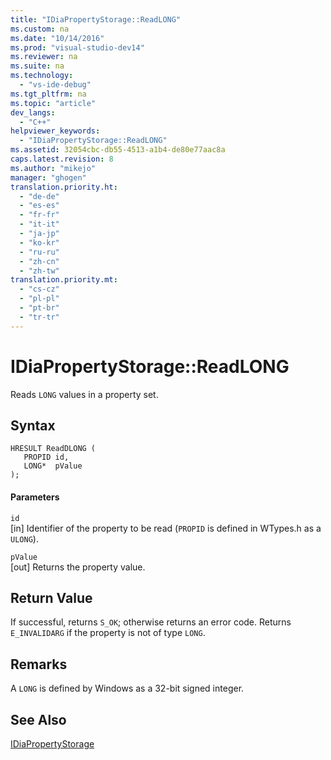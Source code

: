 ```yaml
---
title: "IDiaPropertyStorage::ReadLONG"
ms.custom: na
ms.date: "10/14/2016"
ms.prod: "visual-studio-dev14"
ms.reviewer: na
ms.suite: na
ms.technology: 
  - "vs-ide-debug"
ms.tgt_pltfrm: na
ms.topic: "article"
dev_langs: 
  - "C++"
helpviewer_keywords: 
  - "IDiaPropertyStorage::ReadLONG"
ms.assetid: 32054cbc-db55-4513-a1b4-de80e77aac8a
caps.latest.revision: 8
ms.author: "mikejo"
manager: "ghogen"
translation.priority.ht: 
  - "de-de"
  - "es-es"
  - "fr-fr"
  - "it-it"
  - "ja-jp"
  - "ko-kr"
  - "ru-ru"
  - "zh-cn"
  - "zh-tw"
translation.priority.mt: 
  - "cs-cz"
  - "pl-pl"
  - "pt-br"
  - "tr-tr"
---
```

# IDiaPropertyStorage::ReadLONG
Reads `LONG` values in a property set.  
  
## Syntax  
  
```cpp#  
HRESULT ReadDLONG (   
   PROPID id,  
   LONG*  pValue  
);  
```  
  
#### Parameters  
 `id`  
 [in] Identifier of the property to be read (`PROPID` is defined in WTypes.h as a `ULONG`).  
  
 `pValue`  
 [out] Returns the property value.  
  
## Return Value  
 If successful, returns `S_OK`; otherwise returns an error code. Returns `E_INVALIDARG` if the property is not of type `LONG`.  
  
## Remarks  
 A `LONG` is defined by Windows as a 32-bit signed integer.  
  
## See Also  
 [IDiaPropertyStorage](../debugger/idiapropertystorage.md)